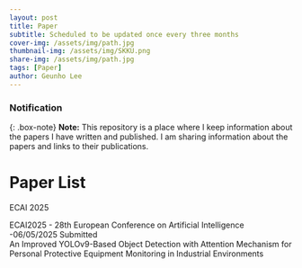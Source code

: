 ```yaml
---
layout: post
title: Paper
subtitle: Scheduled to be updated once every three months
cover-img: /assets/img/path.jpg
thumbnail-img: /assets/img/SKKU.png
share-img: /assets/img/path.jpg
tags: [Paper]
author: Geunho Lee
---
```


### Notification
{: .box-note}
**Note:** This repository is a place where I keep information about the papers I have written and published. I am sharing information about the papers and links to their publications.

# Paper List
ECAI 2025
<summary> ECAI2025 - 28th European Conference on Artificial Intelligence -06/05/2025 Submitted </summary>
An Improved YOLOv9-Based Object Detection with Attention Mechanism for Personal Protective Equipment Monitoring in Industrial Environments

